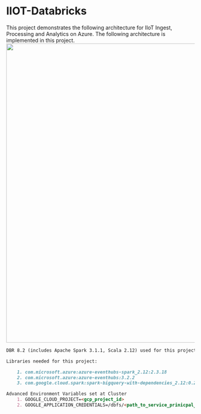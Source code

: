 # IIOT-Databricks

This project demonstrates the following architecture for IIoT Ingest, Processing and Analytics on Azure. 
The following architecture is implemented in this project. 
<img src="https://sguptasa.blob.core.windows.net/random/iiot_blog/end_to_end_architecture.png" width=800>

```markdown
DBR 8.2 (includes Apache Spark 3.1.1, Scala 2.12) used for this project

Libraries needed for this project:

	1. com.microsoft.azure:azure-eventhubs-spark_2.12:2.3.18
	2. com.microsoft.azure:azure-eventhubs:3.2.2
	3. com.google.cloud.spark:spark-bigquery-with-dependencies_2.12:0.20.0

Advanced Environment Variables set at Cluster
	1. GOOGLE_CLOUD_PROJECT=<gcp_project_id>
	2. GOOGLE_APPLICATION_CREDENTIALS=/dbfs/<path_to_service_prinicpal_cred_json_file>

```


